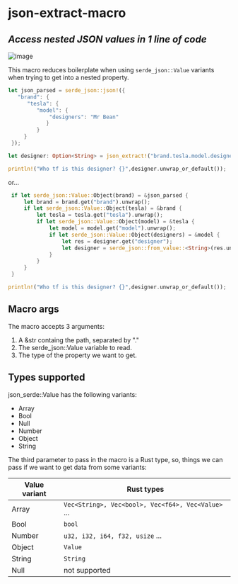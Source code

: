 # json-extract-macro
## _Access nested JSON values in 1 line of code_

![image](https://user-images.githubusercontent.com/43625217/159188011-94edaa44-8f18-42c5-b7bc-c8fbf4987767.png)

This macro reduces boilerplate when using ```serde_json::Value``` variants when trying to get into a nested property.

```rs
let json_parsed = serde_json::json!({
   "brand": {
      "tesla": {
         "model": {
             "designers": "Mr Bean"
            }
         }
     }
 });

```
```rs
let designer: Option<String> = json_extract!("brand.tesla.model.designer", &json_parsed, String);

println!("Who tf is this designer? {}",designer.unwrap_or_default());
```
or...

```rs
 if let serde_json::Value::Object(brand) = &json_parsed {
     let brand = brand.get("brand").unwrap();
     if let serde_json::Value::Object(tesla) = &brand {
         let tesla = tesla.get("tesla").unwrap();
         if let serde_json::Value::Object(model) = &tesla {
             let model = model.get("model").unwrap();
             if let serde_json::Value::Object(designers) = &model {
                 let res = designer.get("designer");
                 let designer = serde_json::from_value::<String>(res.unwrap().to_owned()).unwrap();
             }
         }
     }
 }

println!("Who tf is this designer? {}",designer.unwrap_or_default());
```
## Macro args

The macro accepts 3 arguments:

1. A &str containg the path, separated by "."
2. The serde_json::Value variable to read.
3. The type of the property we want to get.
 
## Types supported
json_serde::Value has the following variants:

- Array
- Bool
- Null
- Number
- Object
- String

The third parameter to pass in the macro is a Rust type, so, things we can pass if we want to get data from some variants:

| Value variant | Rust types |
| ------ | ------ |
| Array | ``` Vec<String>, Vec<bool>, Vec<f64>, Vec<Value> ``` ... |
| Bool | ``` bool ``` |
| Number | ``` u32, i32, i64, f32, usize ``` ... |
| Object | ``` Value ``` |
| String | ``` String ``` |
| Null | not supported |
